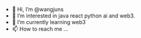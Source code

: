 - 👋 Hi, I’m @wangjuns
- 👀 I’m interested in java react python ai and web3.
- 🌱 I’m currently learning web3
- 📫 How to reach me ...

<!---
wangjuns/wangjuns is a ✨ special ✨ repository because its `README.md` (this file) appears on your GitHub profile.
You can click the Preview link to take a look at your changes.
--->
